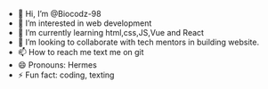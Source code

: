 - 👋 Hi, I’m @Biocodz-98
- 👀 I’m interested in web development
- 🌱 I’m currently learning html,css,JS,Vue and React
- 💞️ I’m looking to collaborate with tech mentors in building website. 
- 📫 How to reach me text me on git
- 😄 Pronouns: Hermes
- ⚡ Fun fact: coding, texting 

<!---
Biocodz-98/Biocodz-98 is a ✨ special ✨ repository because its `README.md` (this file) appears on your GitHub profile.
You can click the Preview link to take a look at your changes.
--->
